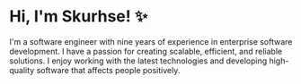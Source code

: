 # Hi, I'm Skurhse! ✨

I'm a software engineer with nine years of experience in enterprise software development. I have a passion for creating scalable, efficient, and reliable solutions. I enjoy working with the latest technologies and developing high-quality software that affects people positively.
